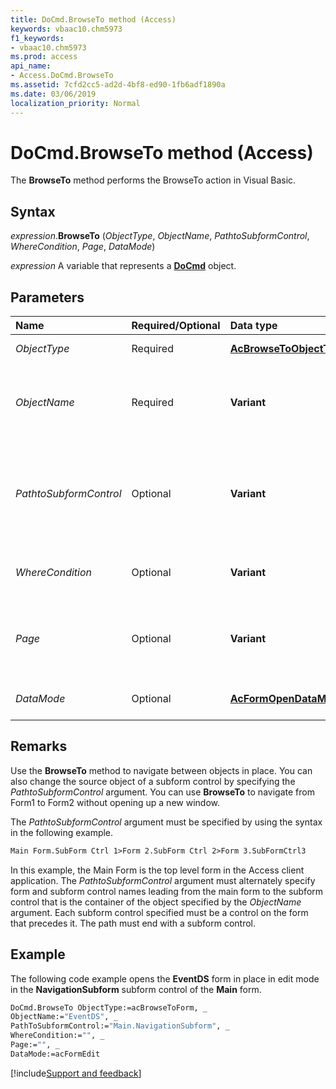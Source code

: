 ```yaml
---
title: DoCmd.BrowseTo method (Access)
keywords: vbaac10.chm5973
f1_keywords:
- vbaac10.chm5973
ms.prod: access
api_name:
- Access.DoCmd.BrowseTo
ms.assetid: 7cfd2cc5-ad2d-4bf8-ed90-1fb6adf1890a
ms.date: 03/06/2019
localization_priority: Normal
---
```



# DoCmd.BrowseTo method (Access)

The **BrowseTo** method performs the BrowseTo action in Visual Basic.


## Syntax

_expression_.**BrowseTo** (_ObjectType_, _ObjectName_, _PathtoSubformControl_, _WhereCondition_, _Page_, _DataMode_)

_expression_ A variable that represents a **[DoCmd](Access.DoCmd.md)** object.


## Parameters

|Name|Required/Optional|Data type|Description|
|:-----|:-----|:-----|:-----|
| _ObjectType_|Required|**[AcBrowseToObjectType](Access.AcBrowseToObjectType.md)**|The object type to which to browse.|
| _ObjectName_|Required|**Variant**|The object that loads inside the subform control referenced by the _PathtoSubformControl_ argument. |
| _PathtoSubformControl_|Optional|**Variant**|If specified, the path from the main form of the application to the target subform control that loads the object specified by the _ObjectName_ argument.|
| _WhereCondition_|Optional|**Variant**|If specified, replaces the Where condition of the object record source.|
| _Page_|Optional|**Variant**|If specified, sets the page of the continuous form that will be made the current page. This argument is web only.|
| _DataMode_|Optional|**[AcFormOpenDataMode](Access.AcFormOpenDataMode.md)**|If specified, the data entry mode of the form.|

## Remarks

Use the **BrowseTo** method to navigate between objects in place. You can also change the source object of a subform control by specifying the _PathtoSubformControl_ argument. You can use **BrowseTo** to navigate from Form1 to Form2 without opening up a new window.

The _PathtoSubformControl_ argument must be specified by using the syntax in the following example.

```vb
Main Form.SubForm Ctrl 1>Form 2.SubForm Ctrl 2>Form 3.SubFormCtrl3
```

In this example, the Main Form is the top level form in the Access client application. The _PathtoSubformControl_ argument must alternately specify form and subform control names leading from the main form to the subform control that is the container of the object specified by the _ObjectName_ argument. Each subform control specified must be a control on the form that precedes it. The path must end with a subform control.


## Example

The following code example opens the **EventDS** form in place in edit mode in the **NavigationSubform** subform control of the **Main** form.

```vb
DoCmd.BrowseTo ObjectType:=acBrowseToForm, _ 
ObjectName:="EventDS", _ 
PathToSubformControl:="Main.NavigationSubform", _ 
WhereCondition:="", _ 
Page:="", _ 
DataMode:=acFormEdit
```



[!include[Support and feedback](~/includes/feedback-boilerplate.md)]

